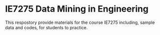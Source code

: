 # IE7275 Data Mining in Engineering

This respostory provide materials for the course IE7275 including, sample data and codes, for students to practice. 
